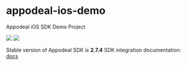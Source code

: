 # appodeal-ios-demo
Appodeal iOS SDK Demo Project

[![](https://img.shields.io/badge/docs-ObjectiveC-green.svg)](https://wiki.appodeal.com/en/ios/2-7-4-ios-sdk-integration)
[![](https://img.shields.io/badge/docs-Swift-green.svg)](https://wiki.appodeal.com/en/ios/2-7-4-ios-sdk-integration)

Stable version of Appodeal SDK is **2.7.4** 
SDK integration documentation: [docs](https://wiki.appodeal.com/en/ios/2-7-4-ios-sdk-integration)

